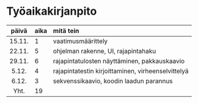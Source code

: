 # Työaikakirjanpito

| päivä | aika | mitä tein  |
| :----:|:-----| :-----|
| 15.11. | 1    | vaatimusmäärittely |
| 22.11. | 5    | ohjelman rakenne, UI, rajapintahaku |
| 29.11. | 6    | rajapintatulosten näyttäminen, pakkauskaavio |
| 5.12.  | 4    | rajapintatestin kirjoittaminen, virheenselvittelyä|
| 6.12.  | 3    | sekvenssikaavio, koodin laadun parannus|
| Yht.  | 19    | |
